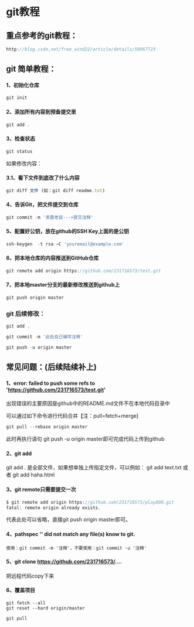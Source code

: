 # git教程

## 重点参考的git教程：
```javascript
http://blog.csdn.net/free_wind22/article/details/50967723
```

## git 简单教程：

#### 1、初始化仓库
```javascript
git init   
```      

#### 2、添加所有内容到预备提交里
```javascript
git add .   
```     

#### 3、检查状态
```javascript
git status      
```


如果修改内容：
#### 3.1、看下文件到底改了什么内容
```javascript
git diff 文件 (如：git diff readme.txt)   
```    


#### 4、告诉Git，把文件提交到仓库
```javascript
git commit -m '丢雷老鼠--->提交注释'  
```           

#### 5、配置好公钥，放在github的SSH Key上面的是公钥
```javascript
ssh-keygen  -t rsa –C 'youremail@example.com'  
```

#### 6、把本地仓库的内容推送到GitHub仓库
```javascript
git remote add origin https://github.com/231716573/test.git
```

#### 7、把本地master分支的最新修改推送到github上
```javascript
git push origin master
```

### git 后续修改：

```javascript
git add .  
```

```javascript
git commit -m '此处自己编写注释'  
```

```javascript
git push -u origin master
```


## 常见问题：(后续陆续补上)

#### 1、error: failed to push some refs to 'https://github.com/231716573/test.git'

出现错误的主要原因是github中的README.md文件不在本地代码目录中

可以通过如下命令进行代码合并【注：pull=fetch+merge]
```javascript
git pull --rebase origin master
```

此时再执行语句 git push -u origin master即可完成代码上传到github

#### 2、git add

git add . 是全部文件，如果想单独上传指定文件，可以例如： git add text.txt 或者 git add haha.html

#### 3、git remote只需要提交一次

```javascript
$ git remote add origin https://github.com/231716573/play800.git
fatal: remote origin already exists.
```
代表此处可以省略，直接git push origin master即可。


#### 4、pathspec '' did not match any file(s) know to git.
```
使用：git commit -m '注释'，不要使用：git commit -u '注释'
```

#### 5、git clone https://github.com/231716573/....
 把远程代码copy下来

#### 6、覆盖项目
```
git fetch --all  
git reset --hard origin/master 

git pull
```